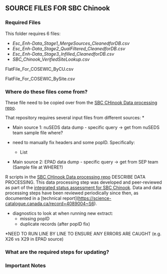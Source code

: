 ## SOURCE FILES FOR SBC Chinook

### Required Files

This folder requires 6 files:

* *Esc_Enh-Data_Stage1_MergeSources_CleanedforDB.csv*
* *Esc_Enh-Data_Stage2_QualFiltered_CleanedforDB.csv*
* *Esc_Enh-Data_Stage3_Infilled_CleanedforDB.csv*
* *SBC_Chinook_VerifiedSiteLookup.csv*

FlatFile_For_COSEWIC_ByCU.csv

FlatFile_For_COSEWIC_BySite.csv

### Where do these files come from?



These file need to be copied over from the [SBC CHinook Data processing repo](https://github.com/SOLV-Code/SBC-Ck-Dashboards-2.0). 

That repository requires several input files from different sources:
* 

* Main source 1:  nuSEDS data dump - specific query   -> get from nuSEDS team   sample file where?
* need to manually fix headers and some popID. Specifically:
   * List


* Main source 2: EPAD data dump - specific query -> get from SEP team  (Sample file at WHERE?)



R scripts in the [SBC CHinook Data processing repo](https://github.com/SOLV-Code/SBC-Ck-Dashboards-2.0) DESCRIBE DATA PROCESSING. This data processing step was developed and peer-reviewed as part of the [integrated status assessment for SBC Chinook](https://www.dfo-mpo.gc.ca/csas-sccs/Publications/SAR-AS/2016/2016_042-eng.html). Data and data processing steps have been reviewed periodically since then, as documented in a [technical report]\(https://science-catalogue.canada.ca/record=4089004~S6).


* diagnostics to look at when running new extract:
   * missing popID
   * duplicate records (after popID fix)

*NEED TO RUN LINE BY LINE TO ENSURE ANY ERRORS ARE CAUGHT (e.g. X26 vs X29 in EPAD source)



### What are the required steps for updating?



### Important Notes

